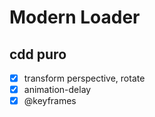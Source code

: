 # Modern Loader
## cdd puro

- [x] transform perspective, rotate
- [x] animation-delay
- [x] @keyframes
